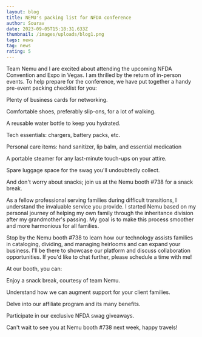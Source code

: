 ```yaml
---
layout: blog
title: NEMU's packing list for NFDA conference
author: Sourav
date: 2023-09-05T15:18:31.633Z
thumbnail: /images/uploads/blog1.png
tags: news
tag: news
rating: 5
---
```

Team Nemu and I are excited about attending the upcoming NFDA Convention and Expo in Vegas. I am thrilled by the return of in-person events. To help prepare for the conference, we have put together a handy pre-event packing checklist for you:

Plenty of business cards for networking.

Comfortable shoes, preferably slip-ons, for a lot of walking.

A reusable water bottle to keep you hydrated.

Tech essentials: chargers, battery packs, etc.

Personal care items: hand sanitizer, lip balm, and essential medication

A portable steamer for any last-minute touch-ups on your attire.

Spare luggage space for the swag you'll undoubtedly collect.

And don't worry about snacks; join us at the Nemu booth #738 for a snack break.



As a fellow professional serving families during difficult transitions, I understand the invaluable service you provide. I started Nemu based on my personal journey of helping my own family through the inheritance division after my grandmother's passing. My goal is to make this process smoother and more harmonious for all families.



Stop by the Nemu booth #738 to learn how our technology assists families in cataloging, dividing, and managing heirlooms and can expand your business. I'll be there to showcase our platform and discuss collaboration opportunities. If you'd like to chat further, please schedule a time with me!

At our booth, you can:

Enjoy a snack break, courtesy of team Nemu.

Understand how we can augment support for your client families.

Delve into our affiliate program and its many benefits.

Participate in our exclusive NFDA swag giveaways.

Can't wait to see you at Nemu booth #738 next week, happy travels!